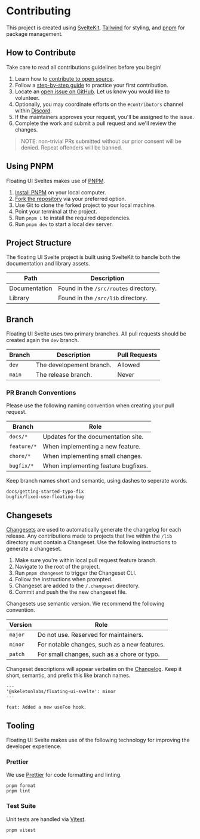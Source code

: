 # Contributing

This project is created using [SvelteKit](https://kit.svelte.dev/), [Tailwind](https://tailwindcss.com/) for styling, and [pnpm](https://pnpm.io/) for package management.

## How to Contribute

Take care to read all contributions guidelines before you begin!

1. Learn how to [contribute to open source](https://opensource.guide/how-to-contribute/).
2. Follow a [step-by-step guide](https://github.com/firstcontributions/first-contributions) to practice your first contribution.
3. Locate an [open issue on GitHub](https://github.com/skeletonlabs/floating-ui-svelte/issues). Let us know you would like to volunteer.
4. Optionally, you may coordinate efforts on the `#contributors` channel within [Discord](https://discord.gg/EXqV7W8MtY).
5. If the maintainers approves your request, you'll be assigned to the issue.
6. Complete the work and submit a pull request and we'll review the changes.

> NOTE: non-trivial PRs submitted without our prior consent will be denied. Repeat offenders will be banned.

## Using PNPM

Floating UI Sveltes makes use of [PNPM](https://pnpm.io/).

1. [Install PNPM](https://pnpm.io/installation) on your local computer.
2. [Fork the repository](https://github.com/skeletonlabs/floating-ui-svelte) via your preferred option.
3. Use Git to clone the forked project to your local machine.
4. Point your terminal at the project.
5. Run `pnpm i` to install the required depedencies.
6. Run `pnpm dev` to start a local dev server.

## Project Structure

The floating UI Svelte project is built using SvelteKit to handle both the documentation and library assets.

| Path | Description |
| --- | --- |
| Documentation | Found in the `/src/routes` directory. |
| Library | Found in the `/src/lib` directory. |

## Branch

Floating UI Svelte uses two primary branches. All pull requests should be created again the `dev` branch.

| Branch | Description | Pull Requests |
| --- | --- | --- |
| `dev` | The developement branch. | Allowed |
| `main` | The release branch. | Never |

### PR Branch Conventions

Please use the following naming convention when creating your pull request.

| Branch | Role |
| --- | --- |
| `docs/*` | Updates for the documentation site. |
| `feature/*` | When implementing a new feature. |
| `chore/*` | When implementing small changes. |
| `bugfix/*` | When implementing feature bugfixes. |

Keep branch names short and semantic, using dashes to seperate words.

```
docs/getting-started-typo-fix
bugfix/fixed-use-floating-bug
```

## Changesets

[Changesets](https://github.com/changesets/changesets) are used to automatically generate the changelog for each release. Any contributions made to projects that live within the `/lib` directory must contain a Changeset. Use the following instructions to generate a changeset.

1. Make sure you're within local pull request feature branch.
2. Navigate to the root of the project.
3. Run `pnpm changeset` to trigger the Changeset CLI.
4. Follow the instructions when prompted.
5. Changeset are added to the `/.changeset` directory.
6. Commit and push the the new changeset file.

Changesets use semantic version. We recommend the following convention.

| Version | Role |
| --- | --- |
| `major` | Do not use. Reserved for maintainers. |
| `minor` | For notable changes, such as a new features. |
| `patch` | For small changes, such as a chore or typo. |

Changeset descriptions will appear verbatim on the [Changelog](https://github.com/skeletonlabs/skeleton/blob/dev/packages/skeleton/CHANGELOG.md). Keep it short, semantic, and prefix this like branch names.

```mdx
---
'@skeletonlabs/floating-ui-svelte': minor
---

feat: Added a new useFoo hook.
```

## Tooling

Floating UI Svelte makes use of the following technology for improving the developer experience.

### Prettier

We use [Prettier](https://prettier.io/) for code formatting and linting.

```console
pnpm format
pnpm lint
```

### Test Suite

Unit tests are handled via [Vitest](https://vitest.dev/).

```console
pnpm vitest
```
